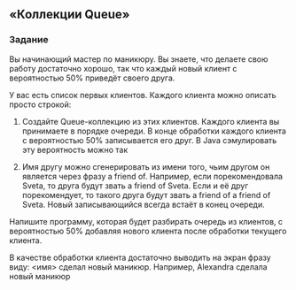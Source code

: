 ## «Коллекции Queue»

### Задание 
Вы начинающий мастер по маникюру. Вы знаете, что делаете свою работу достаточно хорошо, так что каждый новый клиент с вероятностью 50% приведёт своего друга.

У вас есть список первых клиентов. Каждого клиента можно описать просто строкой:

1. Создайте Queue-коллекцию из этих клиентов. Каждого клиента вы принимаете в порядке очереди. В конце 
   обработки каждого клиента с вероятностью 50% записывается его друг. В Java сэмулировать эту вероятность 
   можно так

2. Имя другу можно сгенерировать из имени того, чьим другом он является через фразу a friend of. Например, 
   если порекомендовала Sveta, то друга будут звать a friend of Sveta. Если и её друг порекомендует, то такого 
   друга будут звать a friend of a friend of Sveta. Новый записывающийся всегда встаёт в конец очереди.

Напишите программу, которая будет разбирать очередь из клиентов, с вероятностью 50% добавляя нового клиента 
после обработки текущего клиента.

В качестве обработки клиента достаточно выводить на экран фразу виду: <имя> сделал новый маникюр. Например, 
Alexandra сделала новый маникюр